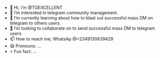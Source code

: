 - 👋 Hi, I’m @TGEXCELLENT
- 👀 I’m interested in telegram community management.
- 🌱 I’m currently learning about how to blast out successful mass DM on telegram to others users.
- 💞️ I’m looking to collaborate on to send successful mass DM to telegram users.
- 📫 How to reach me; WhatsAp @+2349130639429
- 😄 Pronouns: ...
- ⚡ Fun fact: ...

<!---
TGEXCELLENT/TGEXCELLENT is a ✨ special ✨ repository because its `README.md` (this file) appears on your GitHub profile.
You can click the Preview link to take a look at your changes.
--->
